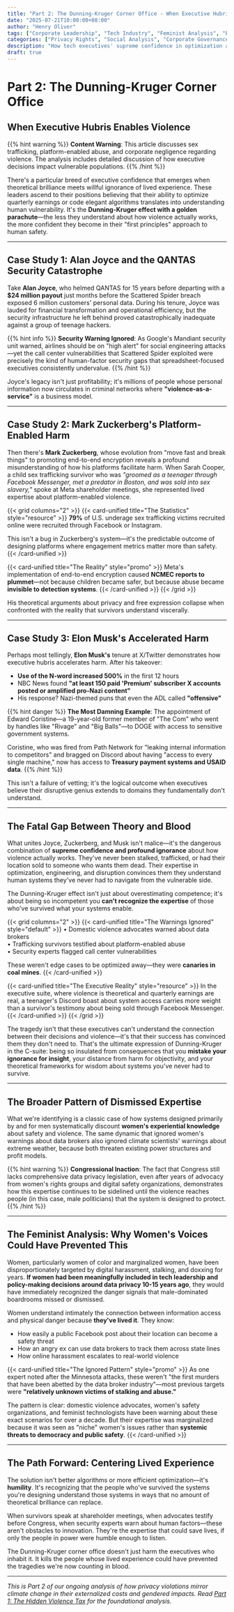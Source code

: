 ```yaml
---
title: "Part 2: The Dunning-Kruger Corner Office - When Executive Hubris Enables Violence"
date: "2025-07-21T10:00:00+08:00"
author: "Henry Oliver"
tags: ["Corporate Leadership", "Tech Industry", "Feminist Analysis", "Executive Accountability", "Digital Safety"]
categories: ["Privacy Rights", "Social Analysis", "Corporate Governance"]
description: "How tech executives' supreme confidence in optimization and disruption blinds them to the human cost of their platforms—and why women's safety expertise could have prevented these tragedies."
draft: true
---
```


# Part 2: The Dunning-Kruger Corner Office
## When Executive Hubris Enables Violence

{{% hint warning %}}
**Content Warning**: This article discusses sex trafficking, platform-enabled abuse, and corporate negligence regarding violence. The analysis includes detailed discussion of how executive decisions impact vulnerable populations.
{{% /hint %}}

There's a particular breed of executive confidence that emerges when theoretical brilliance meets willful ignorance of lived experience. These leaders ascend to their positions believing that their ability to optimize quarterly earnings or code elegant algorithms translates into understanding human vulnerability. It's the **Dunning-Kruger effect with a golden parachute**—the less they understand about how violence actually works, the more confident they become in their "first principles" approach to human safety.

---

## Case Study 1: Alan Joyce and the QANTAS Security Catastrophe

Take **Alan Joyce**, who helmed QANTAS for 15 years before departing with a **$24 million payout** just months before the Scattered Spider breach exposed 6 million customers' personal data. During his tenure, Joyce was lauded for financial transformation and operational efficiency, but the security infrastructure he left behind proved catastrophically inadequate against a group of teenage hackers.

{{% hint info %}}
**Security Warning Ignored**: As Google's Mandiant security unit warned, airlines should be on "high alert" for social engineering attacks—yet the call center vulnerabilities that Scattered Spider exploited were precisely the kind of human-factor security gaps that spreadsheet-focused executives consistently undervalue.
{{% /hint %}}

Joyce's legacy isn't just profitability; it's millions of people whose personal information now circulates in criminal networks where **"violence-as-a-service"** is a business model.

---

## Case Study 2: Mark Zuckerberg's Platform-Enabled Harm

Then there's **Mark Zuckerberg**, whose evolution from "move fast and break things" to promoting end-to-end encryption reveals a profound misunderstanding of how his platforms facilitate harm. When Sarah Cooper, a child sex trafficking survivor who was *"groomed as a teenager through Facebook Messenger, met a predator in Boston, and was sold into sex slavery,"* spoke at Meta shareholder meetings, she represented lived expertise about platform-enabled violence.

{{< grid columns="2" >}}
{{< card-unified title="The Statistics" style="resource" >}}
**79%** of U.S. underage sex trafficking victims recruited online were recruited through Facebook or Instagram.

This isn't a bug in Zuckerberg's system—it's the predictable outcome of designing platforms where engagement metrics matter more than safety.
{{< /card-unified >}}

{{< card-unified title="The Reality" style="promo" >}}
Meta's implementation of end-to-end encryption caused **NCMEC reports to plummet**—not because children became safer, but because abuse became **invisible to detection systems**.
{{< /card-unified >}}
{{< /grid >}}

His theoretical arguments about privacy and free expression collapse when confronted with the reality that survivors understand viscerally.

---

## Case Study 3: Elon Musk's Accelerated Harm

Perhaps most tellingly, **Elon Musk's** tenure at X/Twitter demonstrates how executive hubris accelerates harm. After his takeover:

- **Use of the N-word increased 500%** in the first 12 hours
- NBC News found **"at least 150 paid 'Premium' subscriber X accounts posted or amplified pro-Nazi content"**
- His response? Nazi-themed puns that even the ADL called **"offensive"**

{{% hint danger %}}
**The Most Damning Example**: The appointment of Edward Coristine—a 19-year-old former member of "The Com" who went by handles like "Rivage" and "Big Balls"—to DOGE with access to sensitive government systems. 

Coristine, who was fired from Path Network for "leaking internal information to competitors" and bragged on Discord about having "access to every single machine," now has access to **Treasury payment systems and USAID data**.
{{% /hint %}}

This isn't a failure of vetting; it's the logical outcome when executives believe their disruptive genius extends to domains they fundamentally don't understand.

---

## The Fatal Gap Between Theory and Blood

What unites Joyce, Zuckerberg, and Musk isn't malice—it's the dangerous combination of **supreme confidence and profound ignorance** about how violence actually works. They've never been stalked, trafficked, or had their location sold to someone who wants them dead. Their expertise in optimization, engineering, and disruption convinces them they understand human systems they've never had to navigate from the vulnerable side.

The Dunning-Kruger effect isn't just about overestimating competence; it's about being so incompetent you **can't recognize the expertise** of those who've survived what your systems enable.

{{< grid columns="2" >}}
{{< card-unified title="The Warnings Ignored" style="default" >}}
• Domestic violence advocates warned about data brokers  
• Trafficking survivors testified about platform-enabled abuse  
• Security experts flagged call center vulnerabilities  

These weren't edge cases to be optimized away—they were **canaries in coal mines**.
{{< /card-unified >}}

{{< card-unified title="The Executive Reality" style="resource" >}}
In the executive suite, where violence is theoretical and quarterly earnings are real, a teenager's Discord boast about system access carries more weight than a survivor's testimony about being sold through Facebook Messenger.
{{< /card-unified >}}
{{< /grid >}}

The tragedy isn't that these executives can't understand the connection between their decisions and violence—it's that their success has convinced them they don't need to. That's the ultimate expression of Dunning-Kruger in the C-suite: being so insulated from consequences that you **mistake your ignorance for insight**, your distance from harm for objectivity, and your theoretical frameworks for wisdom about systems you've never had to survive.

---

## The Broader Pattern of Dismissed Expertise

What we're identifying is a classic case of how systems designed primarily by and for men systematically discount **women's experiential knowledge** about safety and violence. The same dynamic that ignored women's warnings about data brokers also ignored climate scientists' warnings about extreme weather, because both threaten existing power structures and profit models.

{{% hint warning %}}
**Congressional Inaction**: The fact that Congress still lacks comprehensive data privacy legislation, even after years of advocacy from women's rights groups and digital safety organizations, demonstrates how this expertise continues to be sidelined until the violence reaches people (in this case, male politicians) that the system is designed to protect.
{{% /hint %}}

---

## The Feminist Analysis: Why Women's Voices Could Have Prevented This

Women, particularly women of color and marginalized women, have been disproportionately targeted by digital harassment, stalking, and doxxing for years. **If women had been meaningfully included in tech leadership and policy-making decisions around data privacy 10-15 years ago**, they would have immediately recognized the danger signals that male-dominated boardrooms missed or dismissed.

Women understand intimately the connection between information access and physical danger because **they've lived it**. They know:

- How easily a public Facebook post about their location can become a safety threat
- How an angry ex can use data brokers to track them across state lines  
- How online harassment escalates to real-world violence

{{< card-unified title="The Ignored Pattern" style="promo" >}}
As one expert noted after the Minnesota attacks, these weren't "the first murders that have been abetted by the data broker industry"—most previous targets were **"relatively unknown victims of stalking and abuse."**

The pattern is clear: domestic violence advocates, women's safety organizations, and feminist technologists have been warning about these exact scenarios for over a decade. But their expertise was marginalized because it was seen as "niche" women's issues rather than **systemic threats to democracy and public safety**.
{{< /card-unified >}}

---

## The Path Forward: Centering Lived Experience

The solution isn't better algorithms or more efficient optimization—it's **humility**. It's recognizing that the people who've survived the systems you're designing understand those systems in ways that no amount of theoretical brilliance can replace.

When survivors speak at shareholder meetings, when advocates testify before Congress, when security experts warn about human factors—these aren't obstacles to innovation. They're the expertise that could save lives, if only the people in power were humble enough to listen.

The Dunning-Kruger corner office doesn't just harm the executives who inhabit it. It kills the people whose lived experience could have prevented the tragedies we're now counting in blood.

---

*This is Part 2 of our ongoing analysis of how privacy violations mirror climate change in their externalized costs and gendered impacts. Read [Part 1: The Hidden Violence Tax](/blog/part1-a-feminist-lens/) for the foundational analysis.*